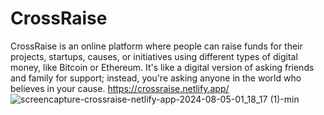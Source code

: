 # CrossRaise
CrossRaise is an online platform where people can raise funds for their projects, startups, causes, or initiatives using different types of digital money, like Bitcoin or Ethereum. It's like a digital version of asking friends and family for support; instead, you're asking anyone in the world who believes in your cause.
https://crossraise.netlify.app/
![screencapture-crossraise-netlify-app-2024-08-05-01_18_17 (1)-min](https://github.com/user-attachments/assets/5920278b-7935-4fcf-bbc2-f85757f7ca57)

